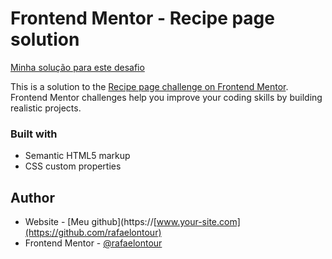 # Frontend Mentor - Recipe page solution

[Minha solução para este desafio](https://rafaelontour.github.io/receita)

This is a solution to the [Recipe page challenge on Frontend Mentor](https://www.frontendmentor.io/challenges/recipe-page-KiTsR8QQKm). Frontend Mentor challenges help you improve your coding skills by building realistic projects. 

### Built with

- Semantic HTML5 markup
- CSS custom properties

## Author

- Website - [Meu github](https://[www.your-site.com](https://github.com/rafaelontour)
- Frontend Mentor - [@rafaelontour](https://www.frontendmentor.io/profile/rafaelontour)
